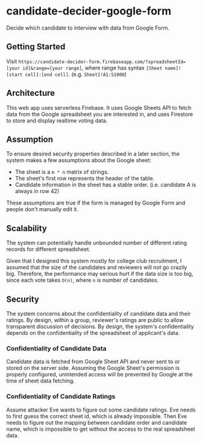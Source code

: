 # candidate-decider-google-form

Decide which candidate to interview with data from Google Form.

## Getting Started

Visit `https://candidate-decider-form.firebaseapp.com/?spreadsheetId=[your id]&range=[your range]`,
where range has syntax `[Sheet name]![start cell]:[end cell]`. (e.g. `Sheet1!A1:S1000`)

## Architecture

This web app uses serverless Firebase. It uses Google Sheets API to fetch data from the Google
spreadsheet you are interested in, and uses Firestore to store and display realtime voting data.

## Assumption

To ensure desired security properties described in a later section, the system makes a few
assumptions about the Google sheet:

- The sheet is a `m * n` matrix of strings.
- The sheet's first row represents the header of the table.
- Candidate information in the sheet has a stable order. (i.e. candidate A is always in row 42)

These assumptions are true if the form is managed by Google Form and people don't manually edit it.

## Scalability

The system can potentially handle unbounded number of different rating records for different
spreadsheet.

Given that I designed this system mostly for college club recruitment, I assumed that the size of
the candidates and reviewers will not go crazily big. Therefore, the performance may serious hurt
if the data size is too big, since each vote takes `O(n)`, where `n` is number of candidates.

## Security

The system concerns about the confidentiality of candidate data and their ratings. By design,
within a group, reviewer's ratings are public to allow transparent discussion of decisions. By
design, the system's confidentiality depends on the confidentiality of the spreadsheet of
applicant's data.

### Confidentiality of Candidate Data

Candidate data is fetched from Google Sheet API and never sent to or stored on the server side.
Assuming the Google Sheet's permission is properly configured, unintended access will be prevented
by Google at the time of sheet data fetching.

### Confidentiality of Candidate Ratings

Assume attacker Eve wants to figure out some candidate ratings. Eve needs to first guess the correct
sheet id, which is already impossible. Then Eve needs to figure out the mapping between candidate
order and candidate name, which is impossible to get without the access to the real spreadsheet
data.
